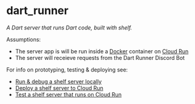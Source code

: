 # dart_runner

*A Dart server that runs Dart code, built with shelf.*

Assumptions:

- The server app is will be run inside a [Docker] container on [Cloud Run]
- The server will receieve requests from the Dart Runner Discord Bot

For info on prototyping, testing & deploying see:

- [Run & debug a shelf server locally]
- [Deploy a shelf server to Cloud Run]
- [Test a shelf server that runs on Cloud Run]

[Docker]: https://www.docker.com/
[Cloud Run]: https://cloud.google.com/run
[Run & debug a shelf server locally]: https://reference-material.notion.site/Run-debug-a-shelf-server-locally-b80329316e444cb2baa9c199ceafdfed
[Deploy a shelf server to Cloud Run]: https://reference-material.notion.site/Deploy-a-shelf-server-to-Cloud-Run-c060399528d344ab87fca6d0aa26e90d
[Test a shelf server that runs on Cloud Run]: https://reference-material.notion.site/Test-a-shelf-server-that-runs-on-Cloud-Run-96d7921e07314956bcf6878d774732fb
